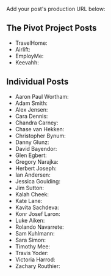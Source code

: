 Add your post's production URL below:

## The Pivot Project Posts

* TravelHome:
* Airlift:
* EmployMe:
* Keevahh:

## Individual Posts

* Aaron Paul Wortham:
* Adam Smith:
* Alex Jensen:
* Cara Dennis:
* Chandra Carney:
* Chase van Hekken:
* Christopher Bynum:
* Danny Glunz:
* David Bayendor:
* Glen Egbert:
* Gregory Narajka:
* Herbert Joseph:
* Ian Andersen:
* Jessica Goulding:
* Jim Sutton:
* Kalah Cheek:
* Kate Lane:
* Kavita Sachdeva:
* Konr Josef Laron:
* Luke Aiken:
* Rolando Navarrete:
* Sam Kuhlmann:
* Sara Simon:
* Timothy Mee:
* Travis Yoder:
* Victoria Harrod:
* Zachary Routhier:
